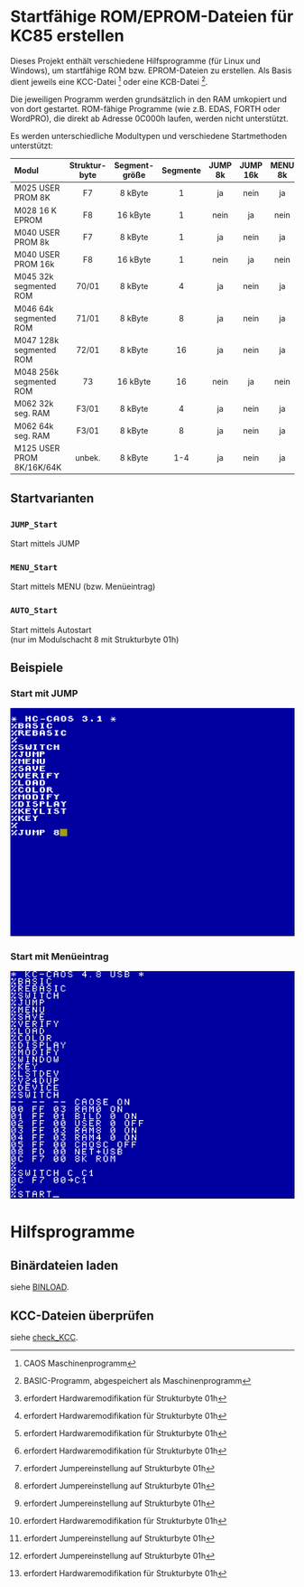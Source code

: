 # Startfähige ROM/EPROM-Dateien für KC85 erstellen
Dieses Projekt enthält verschiedene Hilfsprogramme (für Linux und Windows), um startfähige ROM bzw. EPROM-Dateien zu erstellen.
Als Basis dient jeweils eine KCC-Datei [^1] oder eine KCB-Datei [^2].

Die jeweiligen Programm werden grundsätzlich in den RAM umkopiert und von dort gestartet.
ROM-fähige Programme (wie z.B. EDAS, FORTH oder WordPRO), die direkt ab Adresse 0C000h laufen, werden nicht unterstützt.

Es werden unterschiedliche Modultypen und verschiedene Startmethoden unterstützt:

| Modul                      | Struktur-<br>byte | Segment-<br>größe | Segmente | JUMP 8k | JUMP 16k | MENU 8k | MENU 16k | AUTO 8k | AUTO 16k
| :---                       | :---:             | :---:             | :---:    | :---:   | :---:    | :---:   | :---:    | :---:   | :---:
| M025  USER PROM 8K         | F7                |  8 kByte          | 1        | ja      | nein     | ja      | nein     | ja [^3] | nein
| M028  16 K EPROM           | F8                | 16 kByte          | 1        | nein    | ja       | nein    | ja       | nein    | ja [^3]
| M040  USER PROM 8k         | F7                |  8 kByte          | 1        | ja      | nein     | ja      | nein     | ja [^3] | nein
| M040  USER PROM 16k        | F8                | 16 kByte          | 1        | nein    | ja       | nein    | ja       | nein    | ja [^3]
| M045  32k segmented ROM    | 70/01             |  8 kByte          | 4        | ja      | nein     | ja      | nein     | ja [^4] | nein
| M046  64k segmented ROM    | 71/01             |  8 kByte          | 8        | ja      | nein     | ja      | nein     | ja [^4] | nein
| M047  128k segmented ROM   | 72/01             |  8 kByte          | 16       | ja      | nein     | ja      | nein     | ja [^4] | nein
| M048  256k segmented ROM   | 73                | 16 kByte          | 16       | nein    | ja       | nein    | ja       | nein    | ja [^3]
| M062  32k seg. RAM         | F3/01             |  8 kByte          | 4        | ja      | nein     | ja      | nein     | ja [^4] | nein
| M062  64k seg. RAM         | F3/01             |  8 kByte          | 8        | ja      | nein     | ja      | nein     | ja [^4] | nein
| M125  USER PROM 8K/16K/64K | unbek.            |  8 kByte          | 1-4      | ja      | nein     | ja      | nein     | ja [^3] | nein

## Startvarianten

### `JUMP_Start`
Start mittels JUMP

### `MENU_Start`
Start mittels MENU (bzw. Menüeintrag)

### `AUTO_Start`
Start mittels Autostart  
(nur im Modulschacht 8 mit Strukturbyte 01h)  


## Beispiele

### Start mit JUMP
![JUMP Beispiel](JUMP_start.png)

### Start mit Menüeintrag
![MENU Beispiel](MENU_start.png)


# Hilfsprogramme

## Binärdateien laden
siehe [BINLOAD](BINLOAD).

## KCC-Dateien überprüfen
siehe [check_KCC](check_KCC).

[^1]: CAOS Maschinenprogramm  
[^2]: BASIC-Programm, abgespeichert als Maschinenprogramm  
[^3]: erfordert Hardwaremodifikation für Strukturbyte 01h  
[^4]: erfordert Jumpereinstellung auf Strukturbyte 01h  
